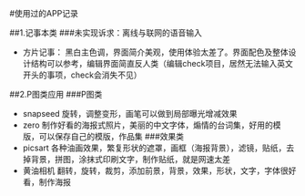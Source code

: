 #使用过的APP记录

##1.记事本类
###未实现诉求：离线与联网的语音输入
+ 方片记事：
黑白主色调，界面简介美观，使用体验太差了。界面配色及整体设计结构可以参考，编辑界面简直反人类（编辑check项目，居然无法输入英文开头的事项，check会消失不见）

##2.P图类应用
###P图类
+ snapseed 旋转，调整变形，画笔可以做到局部曝光增减效果
+ zero 制作好看的海报式照片，美丽的中文字体，煽情的台词集，好用的模版，可以保存自己的模版，作品集
###效果类
+ picsart 各种油画效果，繁复形状的遮罩，画框（海报背景），滤镜，贴纸，去掉背景，拼图，涂抹式印刷文字，制作贴纸，就是网速太差
+ 黄油相机 翻转，旋转，裁剪，添加前景，背景，效果，形状，文字，字体很好看，制作海报




